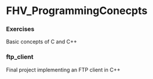 # FHV_ProgrammingConecpts
### Exercises 
Basic concepts of C and C++
### ftp_client
Final project implementing an FTP client in C++
